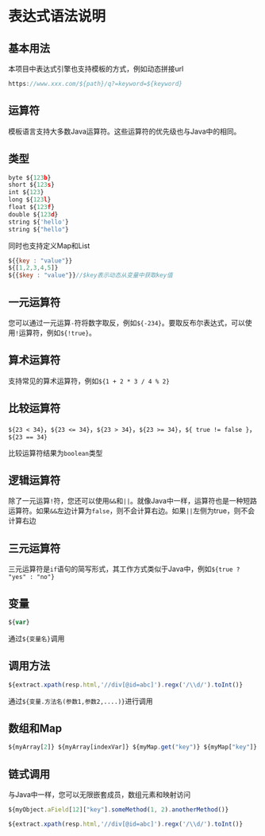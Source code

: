 # 表达式语法说明

## 基本用法

本项目中表达式引擎也支持模板的方式，例如动态拼接url

```javascript
https://www.xxx.com/${path}/q?=keyword=${keyword}
```

## 运算符

模板语言支持大多数Java运算符。这些运算符的优先级也与Java中的相同。

## 类型

```javascript
byte ${123b}
short ${123s}
int ${123}
long ${123l}
float ${123f}
double ${123d}
string ${'hello'}
string ${"hello"}
```

同时也支持定义Map和List

``` javascript
${{key : "value"}}
${[1,2,3,4,5]}
${{$key : "value"}}//$key表示动态从变量中获取key值
```

## 一元运算符

您可以通过一元运算`-`符将数字取反，例如`${-234}`。要取反布尔表达式，可以使用`!`运算符，例如`${!true}`。

## 算术运算符

支持常见的算术运算符，例如`${1 + 2 * 3 / 4 % 2}`

## 比较运算符

`${23 < 34}`，`${23 <= 34}`，`${23 > 34}`，`${23 >= 34}`，`${ true != false }`，`${23 == 34}`

比较运算符结果为`boolean`类型

## 逻辑运算符

除了一元运算`!`符，您还可以使用`&&`和`||`。就像Java中一样，运算符也是一种短路运算符。如果`&&`左边计算为`false`，则不会计算右边。如果`||`左侧为true，则不会计算右边

## 三元运算符

三元运算符是`if`语句的简写形式，其工作方式类似于Java中，例如`${true ? "yes" : "no"}`

## 变量

```javascript
${var}
```

通过`${变量名}`调用

## 调用方法

```javascript
${extract.xpath(resp.html,'//div[@id=abc]').regx('/\\d/').toInt()}
```

通过`${变量.方法名(参数1,参数2,....)}`进行调用

## 数组和Map

```javascript
${myArray[2]} ${myArray[indexVar]} ${myMap.get("key")} ${myMap["key"]} ${myMap.get(keyVar)} ${myMap[keyVar]}
```

## 链式调用

与Java中一样，您可以无限嵌套成员，数组元素和映射访问

```javascript
${myObject.aField[12]["key"].someMethod(1, 2).anotherMethod()}
```
```javascript
${extract.xpath(resp.html,'//div[@id=abc]').regx('/\\d/').toInt()}
```
